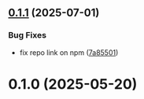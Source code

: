 ## [0.1.1](https://github.com/vikejs/vike-react/compare/vike-react-redux@0.1.0...vike-react-redux@0.1.1) (2025-07-01)


### Bug Fixes

* fix repo link on npm ([7a85501](https://github.com/vikejs/vike-react/commit/7a85501148774c871a342881cbe9f06678378754))



# 0.1.0 (2025-05-20)



